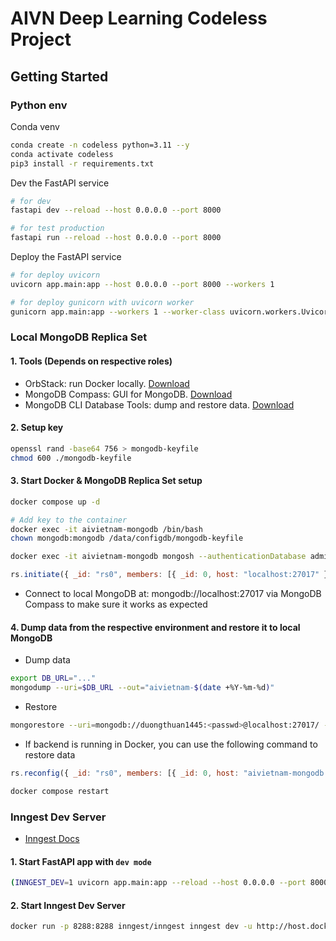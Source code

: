 # AIVN Deep Learning Codeless Project

## Getting Started

### Python env

Conda venv

```bash
conda create -n codeless python=3.11 --y
conda activate codeless
pip3 install -r requirements.txt
```

Dev the FastAPI service

```bash
# for dev
fastapi dev --reload --host 0.0.0.0 --port 8000

# for test production
fastapi run --reload --host 0.0.0.0 --port 8000
```

Deploy the FastAPI service

```bash
# for deploy uvicorn
uvicorn app.main:app --host 0.0.0.0 --port 8000 --workers 1
```

```bash
# for deploy gunicorn with uvicorn worker
gunicorn app.main:app --workers 1 --worker-class uvicorn.workers.UvicornWorker --bind 0.0.0.0:8000
```

### Local MongoDB Replica Set

#### 1. Tools (Depends on respective roles)

- OrbStack: run Docker locally. [Download](https://orbstack.dev/download)
- MongoDB Compass: GUI for MongoDB. [Download](https://www.mongodb.com/try/download/compass)
- MongoDB CLI Database Tools: dump and restore data. [Download](https://www.mongodb.com/try/download/database-tools)

#### 2. Setup key

```bash
openssl rand -base64 756 > mongodb-keyfile
chmod 600 ./mongodb-keyfile
```

#### 3. Start Docker & MongoDB Replica Set setup

```bash
docker compose up -d

# Add key to the container
docker exec -it aivietnam-mongodb /bin/bash
chown mongodb:mongodb /data/configdb/mongodb-keyfile
```

```bash
docker exec -it aivietnam-mongodb mongosh --authenticationDatabase admin -u duongthuan1445 -p <passwd>
```

```js
rs.initiate({ _id: "rs0", members: [{ _id: 0, host: "localhost:27017" }]});
```

- Connect to local MongoDB at: mongodb://localhost:27017 via MongoDB Compass to make sure it works as expected

#### 4. Dump data from the respective environment and restore it to local MongoDB

- Dump data

```bash
export DB_URL="..."
mongodump --uri=$DB_URL --out="aivietnam-$(date +%Y-%m-%d)"
```

- Restore

```bash
mongorestore --uri=mongodb://duongthuan1445:<passwd>@localhost:27017/ --authenticationDatabase admin --drop --nsInclude="aivietnam.*" <database>
```

- If backend is running in Docker, you can use the following command to restore data

```js
rs.reconfig({ _id: "rs0", members: [{ _id: 0, host: "aivietnam-mongodb:27017" }] });
```

```bash
docker compose restart
```

### Inngest Dev Server

- [Inngest Docs](https://www.inngest.com/docs/getting-started/python-quick-start#add-inngest)

#### 1. Start FastAPI app with `dev mode`

```bash
(INNGEST_DEV=1 uvicorn app.main:app --reload --host 0.0.0.0 --port 8000)
```

#### 2. Start Inngest Dev Server

```bash
docker run -p 8288:8288 inngest/inngest inngest dev -u http://host.docker.internal:8000/api/inngest --no-discovery
```
